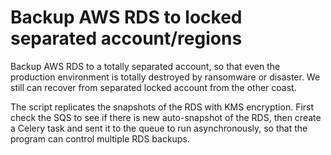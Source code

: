 # Backup AWS RDS to locked separated account/regions

Backup AWS RDS to a totally separated account, so that even the production environment is totally destroyed by ransomware or disaster. We still can recover from separated locked account from the other coast.

The script replicates the snapshots of the RDS with KMS encryption. First check the SQS to see if there is new auto-snapshot of the RDS, then create a Celery task and sent it to the queue to run asynchronously, so that the program can control multiple RDS backups. 
